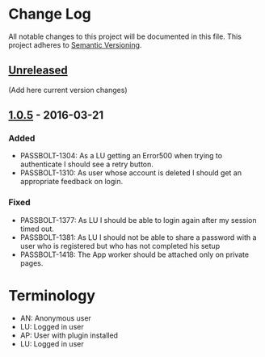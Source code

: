 # Change Log
All notable changes to this project will be documented in this file.
This project adheres to [Semantic Versioning](http://semver.org/).

## [Unreleased]
(Add here current version changes)

## [1.0.5] - 2016-03-21
### Added
- PASSBOLT-1304: As a LU getting an Error500 when trying to authenticate I should see a retry button.
- PASSBOLT-1310: As user whose account is deleted I should get an appropriate feedback on login.

### Fixed
- PASSBOLT-1377: As LU I should be able to login again after my session timed out.
- PASSBOLT-1381: As LU I should not be able to share a password with a user who is registered but who has not completed his setup
- PASSBOLT-1418: The App worker should be attached only on private pages.

# Terminology
- AN: Anonymous user
- LU: Logged in user
- AP: User with plugin installed
- LU: Logged in user

[Unreleased]: https://github.com/passbolt/passbolt_firefox/compare/v1.0.5...HEAD
[1.0.5]: https://github.com/passbolt/passbolt_firefox/compare/1.0.4...v1.0.5